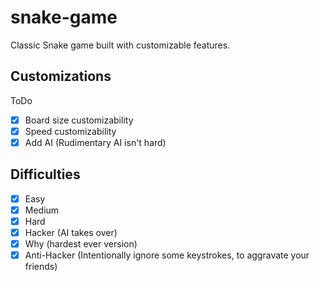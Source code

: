 # snake-game
Classic Snake game built with customizable features.


## Customizations

ToDo
- [x] Board size customizability
- [x] Speed customizability
- [x] Add AI (Rudimentary AI isn't hard)

## Difficulties

- [x] Easy
- [x] Medium
- [x] Hard
- [x] Hacker (AI takes over)
- [x] Why (hardest ever version)
- [x] Anti-Hacker (Intentionally ignore some keystrokes, to aggravate your friends)
